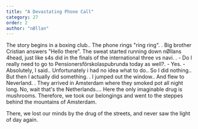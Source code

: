 ```yaml
---
title: "A Devastating Phone Call"
category: 27
order: 2
author: "nØllan"
---
```


The story begins in a boxing club.. The phone rings "ring ring". . Big brother Cristian answers "Hello there". The sweat started running down nØllans 4head, just like s4s did in the finals of the international three vs navi. . - Do I really need to go to Pensionersförskolaspubrunda today as well?. - Yes. - Absolutely, I said.. Unfortunately i had no idea what to do.. So I did nothing.. But then I actually did something. . I jumped out the window.. And flew to Neverland. . They arrived in Amsterdam where they smoked pot all night long. No, wait that's the Netherlands.... Here the only imaginable drug is mushrooms. Therefore, we took our belongings and went to the steppes behind the mountains of Amsterdam.

There, we lost our minds by the drug of the streets, and never saw the light of day again.